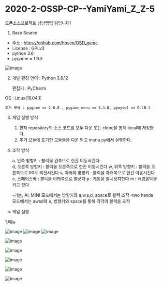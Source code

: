 # 2020-2-OSSP-CP--YamiYami_Z_Z-5
오픈소스프로젝트 냠냠쩝쩝 팀입니다!
1. Base Source
- 주소 : https://github.com/hbseo/OSD_game
- License : GPLv3
- python 3.6
- pygame = 1.9.3

![image](https://user-images.githubusercontent.com/70746658/101518410-3b3b1380-39c5-11eb-83df-fefcfb0adf25.png)

2. 개발 환경 
	언어 : Python 3.6.12
  
	편집기 : PyCharm 
  
  OS : Linux(16.04.1)
  
	추가 모듈 : pygame == 2.0.0 , pygame_menu == 3.3.0, pymysql == 0.10.1 
  

3. 게임 실행 방식
   1. 현재 repository의 소스 코드를 모두 다운 또는 clone을 통해 local에 저장한다.
   2. 추가 모듈에 표기한 모듈들을 다운 받고 menu.py에서 실행한다.

3. 조작 방식

   a, 왼쪽 방향키 : 블럭을 왼쪽으로 한칸 이동시킨다   
   d, 오른쪽 방향키 : 블럭을 오른쪽으로 한칸 이동시킨다 
   w, 위쪽 방향키 : 블럭을 오른쪽으로 90도 회전시킨다
   s, 아래쪽 방향키 : 블럭을 아래쪽으로 한칸 이동시킨다
   e, 스페이스바 : 블럭을 아래쪽으로 떨군다
   p : 게임을 일시정지한다
   m : 배경음악을 키고 끈다
   
   -기본, AI, MINI 모드에서는 방향키와 a,w,s,d, space로 블럭 조작
   -two hands 모드에서는 awsd와 e, 방향키와 space를 통해 각각의 블럭을 조작
   
4. 게임 실행

  1.메뉴
  
![image](https://user-images.githubusercontent.com/70746658/101518574-72a9c000-39c5-11eb-9076-8f637b598a50.png)
![image](https://user-images.githubusercontent.com/70746658/101518585-75a4b080-39c5-11eb-8898-95ccdd3f057e.png)
![image](https://user-images.githubusercontent.com/70746658/101518593-78070a80-39c5-11eb-8ee3-3cfa8adecab1.png)



![image](https://user-images.githubusercontent.com/70746658/101518483-50b03d80-39c5-11eb-9d60-9a196822fabc.png)



![image](https://user-images.githubusercontent.com/70746658/101518501-586fe200-39c5-11eb-9aa2-4eb0ed0c77c7.png)

![image](https://user-images.githubusercontent.com/70746658/101518615-805f4580-39c5-11eb-818d-2332e4d1ef1b.png)

![image](https://user-images.githubusercontent.com/70746658/101518622-835a3600-39c5-11eb-9e1c-75350c192d1e.png)

![image](https://user-images.githubusercontent.com/70746658/101518722-a4228b80-39c5-11eb-80fc-361252daae47.png)



